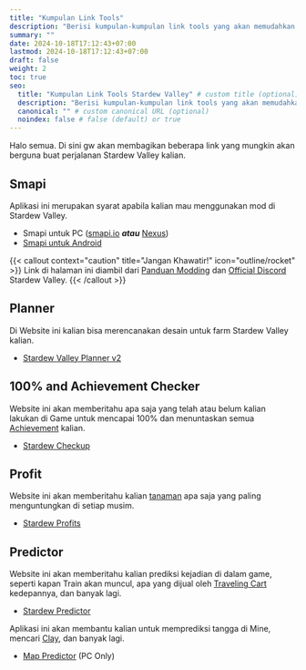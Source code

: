 ```yaml
---
title: "Kumpulan Link Tools"
description: "Berisi kumpulan-kumpulan link tools yang akan memudahkan perjalanan Stardew Valley kalian."
summary: ""
date: 2024-10-18T17:12:43+07:00
lastmod: 2024-10-18T17:12:43+07:00
draft: false
weight: 2
toc: true
seo:
  title: "Kumpulan Link Tools Stardew Valley" # custom title (optional)
  description: "Berisi kumpulan-kumpulan link tools yang akan memudahkan perjalanan Stardew Valley kalian." # custom description (recommended)
  canonical: "" # custom canonical URL (optional)
  noindex: false # false (default) or true
---
```

Halo semua. Di sini gw akan membagikan beberapa link yang mungkin akan berguna buat perjalanan Stardew Valley kalian.
## Smapi
Aplikasi ini merupakan syarat apabila kalian mau menggunakan mod di Stardew Valley.
- Smapi untuk PC ([smapi.io](https://smapi.io/) ***atau***  [Nexus](https://www.nexusmods.com/stardewvalley/mods/2400))
- [Smapi untuk Android](https://github.com/ZaneYork/SMAPI-Android-Installer/releases)

{{< callout context="caution" title="Jangan Khawatir!" icon="outline/rocket" >}}
Link di halaman ini diambil dari [Panduan Modding](https://stardewvalleywiki.com/Modding:Player_Guide/Getting_Started) dan [Official Discord](https://discord.gg/stardewvalley) Stardew Valley.
{{< /callout >}}

## Planner
Di Website ini kalian bisa merencanakan desain untuk farm Stardew Valley kalian.
- [Stardew Valley Planner v2](https://stardew.info/planner/)

## 100% and Achievement Checker
Website ini akan memberitahu apa saja yang telah atau belum kalian lakukan di Game untuk mencapai 100% dan menuntaskan semua [Achievement](https://stardewvalleywiki.com/Achievements) kalian.
- [Stardew Checkup](https://mouseypounds.github.io/stardew-checkup/)

## Profit
Website ini akan memberitahu kalian [tanaman](https://stardewvalleywiki.com/Crops) apa saja yang paling menguntungkan di setiap musim.
- [Stardew Profits](https://thorinair.github.io/Stardew-Profits/)

## Predictor
Website ini akan memberitahu kalian prediksi kejadian di dalam game, seperti kapan Train akan muncul, apa yang dijual oleh [Traveling Cart](https://stardewvalleywiki.com/Traveling_Cart) kedepannya, dan banyak lagi.
- [Stardew Predictor](https://mouseypounds.github.io/stardew-predictor/)

Aplikasi ini akan membantu kalian untuk memprediksi tangga di Mine, mencari [Clay](https://stardewvalleywiki.com/Clay), dan banyak lagi.
- [Map Predictor](https://www.nexusmods.com/stardewvalley/mods/6614) (PC Only)
